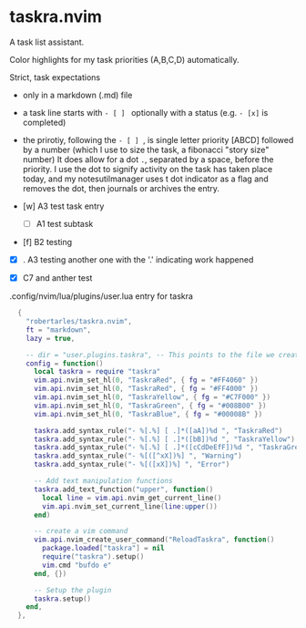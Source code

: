# taskra.nvim

A task list assistant.

Color highlights for my task priorities (A,B,C,D) automatically.

Strict, task expectations
- only in a markdown (.md) file
- a task line starts with `- [ ] ` optionally with a status (e.g. `- [x]` is completed)
- the prirotiy, following the `- [ ] `,  is single letter priority [ABCD] followed by a number (which I use to size the task, a fibonacci "story size" number)
It does allow for a dot `.`, separated by a space, before the priority. I use the dot to signify activity on the task has taken place today, and my notesutilmanager uses t dot indicator as a flag and removes the dot, then journals or archives the entry.

- [w] <span style="foreground-color: red;">A</span>3 test task entry
  - [ ] A1 test subtask
- [f] B2 testing
- [x] . A3 testing another one with the '.' indicating work happened
- [x] C7 and anther test
   

.config/nvim/lua/plugins/user.lua entry for taskra

```lua
  {
    "robertarles/taskra.nvim",
    ft = "markdown",
    lazy = true,

    -- dir = "user.plugins.taskra", -- This points to the file we created
    config = function()
      local taskra = require "taskra"
      vim.api.nvim_set_hl(0, "TaskraRed", { fg = "#FF4060" })
      vim.api.nvim_set_hl(0, "TaskraRed", { fg = "#FF4000" })
      vim.api.nvim_set_hl(0, "TaskraYellow", { fg = "#C7F000" })
      vim.api.nvim_set_hl(0, "TaskraGreen", { fg = "#008B00" })
      vim.api.nvim_set_hl(0, "TaskraBlue", { fg = "#00008B" })

      taskra.add_syntax_rule("- %[.%] [ .]*([aA])%d ", "TaskraRed")
      taskra.add_syntax_rule("- %[.%] [ .]*([bB])%d ", "TaskraYellow")
      taskra.add_syntax_rule("- %[.%] [ .]*([cCdDeEfF])%d ", "TaskraGreen")
      taskra.add_syntax_rule("- %[([^xX])%] ", "Warning")
      taskra.add_syntax_rule("- %[([xX])%] ", "Error")

      -- Add text manipulation functions
      taskra.add_text_function("upper", function()
        local line = vim.api.nvim_get_current_line()
        vim.api.nvim_set_current_line(line:upper())
      end)

      -- create a vim command
      vim.api.nvim_create_user_command("ReloadTaskra", function()
        package.loaded["taskra"] = nil
        require("taskra").setup()
        vim.cmd "bufdo e"
      end, {})

      -- Setup the plugin
      taskra.setup()
    end,
  },
```
